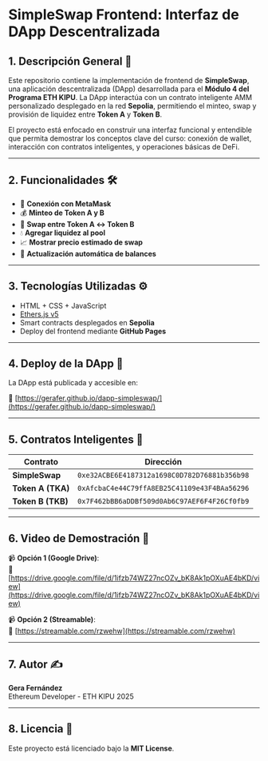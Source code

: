 # SimpleSwap Frontend: Interfaz de DApp Descentralizada

## 1. Descripción General 📜

Este repositorio contiene la implementación de frontend de **SimpleSwap**, una aplicación descentralizada (DApp) desarrollada para el **Módulo 4 del Programa ETH KIPU**. La DApp interactúa con un contrato inteligente AMM personalizado desplegado en la red **Sepolia**, permitiendo el minteo, swap y provisión de liquidez entre **Token A** y **Token B**.

El proyecto está enfocado en construir una interfaz funcional y entendible que permita demostrar los conceptos clave del curso: conexión de wallet, interacción con contratos inteligentes, y operaciones básicas de DeFi.

---

## 2. Funcionalidades 🛠️

* 🔌 **Conexión con MetaMask**
* 💰 **Minteo de Token A y B**
* 🔄 **Swap entre Token A ↔️ Token B**
* 💧 **Agregar liquidez al pool**
* 📈 **Mostrar precio estimado de swap**
* 🔁 **Actualización automática de balances**

---

## 3. Tecnologías Utilizadas ⚙️

* HTML + CSS + JavaScript
* [Ethers.js v5](https://docs.ethers.io/v5/)
* Smart contracts desplegados en **Sepolia**
* Deploy del frontend mediante **GitHub Pages**

---

## 4. Deploy de la DApp 🚀

La DApp está publicada y accesible en:

🔗 [https://gerafer.github.io/dapp-simpleswap/](https://gerafer.github.io/dapp-simpleswap/)

---

## 5. Contratos Inteligentes 📄

| Contrato          | Dirección                                     |
| ----------------- | --------------------------------------------- |
| **SimpleSwap**    | `0xe32ACBE6E4187312a1698C0D782D76881b356b98`  |
| **Token A (TKA)** | `0xAfcbaC4e44C79ffA8EB25C41109e43F4BAa56296`  |
| **Token B (TKB)** | `0x7F462bBB6aDDBf509d0Ab6C97AEF6F4F26Cf0fb9`  |

---

## 6. Video de Demostración 🎥

📹 **Opción 1 (Google Drive)**:  
🔗 [https://drive.google.com/file/d/1ifzb74WZ27ncOZv_bK8Ak1pOXuAE4bKD/view](https://drive.google.com/file/d/1ifzb74WZ27ncOZv_bK8Ak1pOXuAE4bKD/view)

📹 **Opción 2 (Streamable)**:  
🔗 [https://streamable.com/rzwehw](https://streamable.com/rzwehw)

---

## 7. Autor ✍️

**Gera Fernández**  
Ethereum Developer - ETH KIPU 2025

---

## 8. Licencia 📄

Este proyecto está licenciado bajo la **MIT License**.



